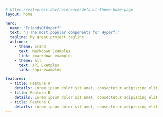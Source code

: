 ```yaml
---
# https://vitepress.dev/reference/default-theme-home-page
layout: home

hero:
  name: "FriendsOfHyperf"
  text: "🚀 The most popular components for Hyperf."
  tagline: My great project tagline
  actions:
    - theme: brand
      text: Markdown Examples
      link: /markdown-examples
    - theme: alt
      text: API Examples
      link: /api-examples

features:
  - title: Feature A
    details: Lorem ipsum dolor sit amet, consectetur adipiscing elit
  - title: Feature B
    details: Lorem ipsum dolor sit amet, consectetur adipiscing elit
  - title: Feature C
    details: Lorem ipsum dolor sit amet, consectetur adipiscing elit
---
```


